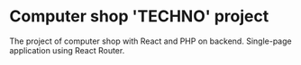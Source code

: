 # Computer shop 'TECHNO' project
The project of computer shop with React and PHP on backend.
Single-page application using React Router.
